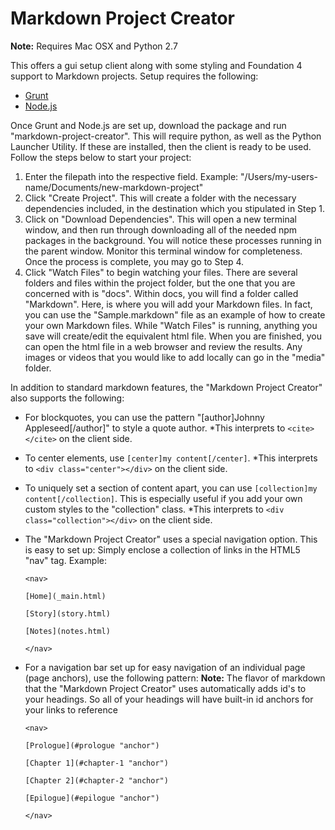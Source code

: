 Markdown Project Creator
========================

**Note:** Requires Mac OSX and Python 2.7

This offers a gui setup client along with some styling and Foundation 4 support to Markdown projects.  Setup requires the following:

- [Grunt](http://gruntjs.com/getting-started)
- [Node.js](http://nodejs.org/)

Once Grunt and Node.js are set up, download the package and run "markdown-project-creator".  This will require python, as well as the Python Launcher Utility.  If these are installed, then the client is ready to be used.  Follow the steps below to start your project:

1. Enter the filepath into the respective field.  Example: "/Users/my-users-name/Documents/new-markdown-project"
2. Click "Create Project".  This will create a folder with the necessary dependencies included, in the destination which you stipulated in Step 1.
3. Click on "Download Dependencies".  This will open a new terminal window, and then run through downloading all of the needed npm packages in the background.  You will notice these processes running in the parent window.  Monitor this terminal window for completeness.  Once the process is complete, you may go to Step 4.
4. Click "Watch Files" to begin watching your files.  There are several folders and files within the project folder, but the one that you are concerned with is "docs".  Within docs, you will find a folder called "Markdown".  Here, is where you will add your Markdown files. In fact, you can use the "Sample.markdown" file as an example of how to create your own Markdown files.  While "Watch Files" is running, anything you save will create/edit the equivalent html file.  When you are finished, you can open the html file in a web browser and review the results.  Any images or videos that you would like to add locally can go in the "media" folder.

In addition to standard markdown features, the "Markdown Project Creator" also supports the following:

- For blockquotes, you can use the pattern "[author]Johnny Appleseed[/author]" to style a quote author.  *This interprets to `<cite></cite>` on the client side.
- To center elements, use `[center]my content[/center]`. *This interprets to `<div class="center"></div>` on the client side.
- To uniquely set a section of content apart, you can use `[collection]my content[/collection]`.  This is especially useful if you add your own custom styles to the "collection" class. *This interprets to `<div class="collection"></div>` on the client side.
- The "Markdown Project Creator" uses a special navigation option.  This is easy to set up: Simply enclose a collection of links in the HTML5 "nav" tag.
Example:

	`<nav>`

	`[Home](_main.html)`

	`[Story](story.html)`

	`[Notes](notes.html)`

	`</nav>`

- For a navigation bar set up for easy navigation of an individual page (page anchors), use the following pattern:
**Note:** The flavor of markdown that the "Markdown Project Creator" uses automatically adds id's to your headings.  So all of your headings will have built-in id anchors for your links to reference

	`<nav>`

	`[Prologue](#prologue "anchor")`
	
	`[Chapter 1](#chapter-1 "anchor")`
	
	`[Chapter 2](#chapter-2 "anchor")`
	
	`[Epilogue](#epilogue "anchor")`
	
	`</nav>`

